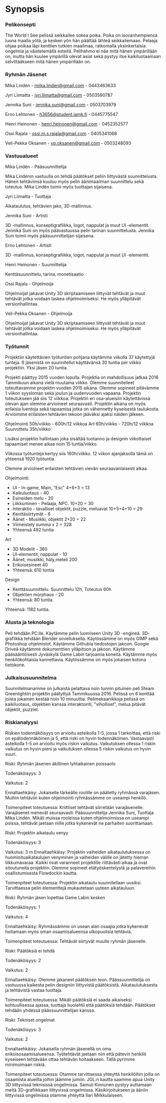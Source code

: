 Synopsis
=======

### Pelikonsepti

The World I See pelissä seikkailee sokea poika. Poika on isovanhempiensa luona maalla yötä, ja kesken yön hän päättää lähteä seikkailemaan. Pelaaja ohjaa poikaa läpi kenttien tutkien maailmaa, ratkomalla yksinkertaisia ongelmia ja väistelemällä esteitä. Pelihahmo ei näe mitä hänen ympärillään on, mutta hän kuulee ympärillä olevat asiat sekä pystyy itse kaikiluotaamaan selvittääkseen mitä hänen ympärillään on. 
### Ryhmän Jäsenet
Mika Lindén - miika.linden@gmail.com - 0443463633

Jyri Liimatta - jyri.liimatta@gmail.com - 0503590787

Jennika Suni - jennika.suni@gmail.com - 0503703979

Erno Lehtonen - h3656@student.jamk.fi - 0445775547

Henri Heinonen - henri.heinonen@gmail.com - 0452352577

Ossi Rajala - ossi.m.s.rajala@gmail.com - 0405341068

Veli-Pekka Oksanen - vp.oksanen@gmail.com - 0503248093


### Vastuualueet
Mika Lindén - Pääsuunnittelija

Mika Lindénin vastuulla on tehdä päätökset peliin liittyvästä suunnittelusta. Hänen tehtäviinsä kuuluu myös pelin äänimaailman suunnittelu sekä toteutus. Mika Lindén toimii myös tuottajan sijaisena.

Jyri Liimatta - Tuottaja

Aikataulutus, tehtävien jako, 3D-mallinnus.

Jennika Suni - Artisti

3D -mallinnus, konseptigrafiikka, logot, nappulat ja muut UI -elementit. Jennika Suni on myös päävastuussa pelin tarinan suunnittelusta. Jennika Suni toimii myös pääsuunnittelijan sijaisena.

Erno Lehtonen - Artisti

3D -mallinnus, konseptigrafiikka, logot, nappulat ja muut UI -elementit.

Henri Heinonen - Suunnittelija

Kenttäsuunnittelu, tarina, monetisaatio

Ossi Rajala - Ohjelmoija

Ohjelmoijat jakavat Unity 3D skriptaamiseen liittyvät tehtävät ja muut tehtävät jotka voidaan laskea ohjelmoimiseksi. He myös ylläpitävät versionhallintaa.

Veli-Pekka Oksanen - Ohjelmoija

Ohjelmoijat jakavat Unity 3D skriptaamiseen liittyvät tehtävät ja muut tehtävät jotka voidaan laskea ohjelmoimiseksi. He myös ylläpitävät versionhallintaa.


### Työtunnit

Projektiin käytettävien työtuntien pohjana käytämme viikolla 37 käytettyjä tunteja. 6 jäsenistä on suunnitellut käyttävänsä 30 tuntia per viikko projektiin. Yksi jäsen 20 tuntia. 

 
Projekti päättyy 2015 vuoden lopulla. Projektia on mahdollisuus jatkaa 2016 Tammikuun aikana vielä muutama viikko. Olemme suunnitelleet toteuttavamme projektin vuoden 2015 aikana. Olemme sopineet pitävämme 1 viikon syysloman sekä joulun ja uudenvuoden vapaana. Projektin toteutukseen jää siis 12 viikkoa. 
Projektin eri osa-alueisiin käytettävissä olevan ajan olemme arvioineet seuraavasti. Projektin aikana on myös erilaisia luentoja sekä tapaamisa jotka on vähennetty kyseisestä taulukosta. Arvioimme erilaisten tehtävien tekoon jääväksi ajaksi näiden jälkeen. 

Ohjelmointi 50h/viikko - 600h/12 viikkoa
Art 60h/viikko - 720h/12 viikkoa
Suunnittelu 35h/viikko

Lisäksi projektin hallintaan joka sisältää tuotanno ja designin viikottaiset tapaamiset menee aikaa noin 15 tuntia/viikko.

Viikossa työtunteja kertyy siis 160h/viikko. 12 viikon ajanjaksolla tämä on yhteensä 1920 työtuntia.

Olemme arvioineet erilaisten tehtävien vievän seuraavanlaisesti aikaa.

Ohjelmointi:

* UI - In-game, Main, "Esc" 4+6+3 = 13
* Kaikuluotaus - 40
* Esineiden melu - 20
* Liikkuminen - Pelaaja, NPC. 10+20 = 30
* Interaktio - tavalliset objektit, puzzle, meluavat 10+5+4+10 = 29
* Kenttäsiirtymät - 6
* Äänet - Musiikki, objektit 2+20  = 22
* Viimeistely summa x 2 = 328
* Yhteensä 492 tuntia

Art

* 3D Modelit - 360
* UI-elementit, nappulat - 10
* Äänet, musiikki, häly,meteli 200
* Erikoisesineet 40
* Yhteensä: 610 tuntia

Design

* Kenttäsuunnittelu. Suunnittelu 12h, Toteutus 60h
* Objektien morphaus - 20
* Yhteensä: 80 tuntia.

Yhteensä: 1182 tuntia. 






### Alusta ja teknologia

Peli tehdään PC:lle. Käytämme pelin luomiseen Unity 3D -engineä. 3D-grafiikka tehdään Blender sovelluksella. Käytössämme on myös GIMP sekä Photoshop ohjelmistot. Käytämme Githubia tiedostojen jakoon. Google Driveä käytämme dokumenttien ylläpitoon ja jakoon. Käytämme pääsääntöisesti Jyväskylä Game Labin tarjoamia koneita. Käytämme myös henkilökohtaisia kannettavia. Käytössämme on myös jokaisen kotona tietokone. 


### Julkaisusuunnitelma
Suunnitelmanamme on julkaista pelattava noin tunnin pituinen peli Steam Greenlightiin projektin päätyttyä Tammikuussa 2016. Pelissä on 6 kenttää joista jokainen kestää noin 10 minuuttia. Pelimekaanikkoja pelissä on kaikiluotaus, objektien kanssa interaktointi, "viholliset", melua pitävät objektit, puzzlet. 



### Riskianalyysi

Riskien todennäköisyys on arvioitu asteikolla 1-5, jossa 1 tarkoittaa, että riski on  epätodennäköinen  ja  5,  että  riski  on  hyvin  todennäköinen.  Vastaavasti asteikolla 1-5 on arvioitu myös riskin vaikutus. Vaikutuksen ollessa 1 riskin vaikutus  on  hyvin  pieni  ja  vaikutuksen  ollessa  5  riskin  vaikutus  on  hyvin suuri. 

Riski: Ryhmän jäsenen äkillinen lyhtaikainen poissaolo  

Todenäköisyys: 3 

Vaikutus: 2

Ennaltaehkäisy: Jokaiselle tärkeälle roolille on päätetty ryhmässä varajäsen. Muihin tehtäviin kuten ohjelmointi ryhmässämme on useampi henkilö.

Toimenpiteet toteutuessa: Kriittiset tehtävät siirretään varajäsenelle. Varajäsenet menevät seuraavasti: Pääsuunnittelija Jennika Suni, Tuottaja Mika Lindén. Mikäli muissa rooleissa kuten ohjelmoinnissa on useampi poissa, tehtävät jaetaan niille jotka kykenevät ne parhaiten suorittamaan.


Riski: Projektin aikataulu venyy

Todenäköisyys: 3

Vaikutus: 3
m
Ennaltaehkäisy: Projektin  vaiheiden  aikataulutuksessa  on  huomioituaikataulujen venyminen ja vaiheiden välille on jätetty hieman liikkumavaraa. Kaikki  ovat  varanneet  projektille  riittävästi  aikaa  ja  ovat  sitoutuneita projektiin. Olemme sopineet etätyöskentelystä ja palavereihin osallistumisesta Flowdockin kautta.

Toimenpiteet toteutuessa: Projektin aikataulu suunnitellaan uusiksi. Tarvittaessa pelin elementtejä mukautetaan uuteen aikatauluun.


Riski: Ryhmän jäsen lopettaa Game Labin kesken

Todenäköisyys: 1 

Vaikutus: 4 

Ennaltaehkäisy: Ryhmässämme on usean alan osaajia jotka kykenevät hoitamaan myös oman osaamisalueensa ulkopuolisia tehtäviä. 

Toimenpiteet toteutuessa: Tehtävät siirtyvät muulle ryhmän jäsenelle. 

Riski: Päätöksiä ei tehdä

Todenäköisyys: 2

Vaikutus: 2

Ennaltaehkäisy: Olemme jakaneet päätöksen teon. Päässuunnittelija on vastuussa kaikesta pelin designiin liittyvistä päätöksistä. Aikataulutuksesta ja tehtävistä vastaa tuottaja. 

Toimenpiteet toteutuessa: Mikäli päätöksiä ei saada aikaiseksi kohtuullisessa ajassa, tuottaja huolehtii että päätöksiä tehdään. Päätökset tehdään yhdessä päässuunnittelijan kanssa. 


Riski: Tekniset ongelmat

Todenäköisyys: 3

Vaikutus: 2

Ennaltaehkäisy: Jokaisella ryhmän jäsenellä on oma erikoisosaamisalueensa. Työtehtävät jaetaan niin että pätevin henkilö kyseiseen tehtävään ottaa tehtävän hoitaakseen. Tällä pyrimme minimoimaan riskiä. 

Toimenpiteet toteutuessa: Otamme tarvittaessa yhteyttä henkilöihin joilla on osaamista alueilta joihin jäämme jumiin. JGL:n kautta saamme apua Unity 3D liittyvissä teknisissä ongelmissa. Samuli Kinnunen pystyy auttamaan meitä 3D-grafiikkaan liittyvissä ongelmissa. Käsikirjoitukseen ja ääniin liittyvissä ongelmissa otamme yhteyttä Ilari Miikkulaiseen. 


